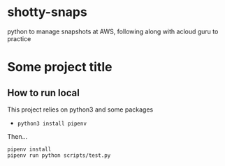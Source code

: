 # shotty-snaps
python to manage snapshots at AWS, following along with acloud guru to practice
# Some project title

## How to run local

This project relies on python3 and some packages

* `python3 install pipenv`

Then...

```
pipenv install
pipenv run python scripts/test.py
```

